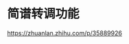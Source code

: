# 简谱转调功能





https://zhuanlan.zhihu.com/p/35889926






























































